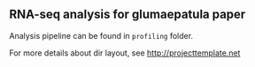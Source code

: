 ## RNA-seq analysis for glumaepatula paper

Analysis pipeline can be found in `profiling` folder.

For more details about dir layout, see http://projecttemplate.net
